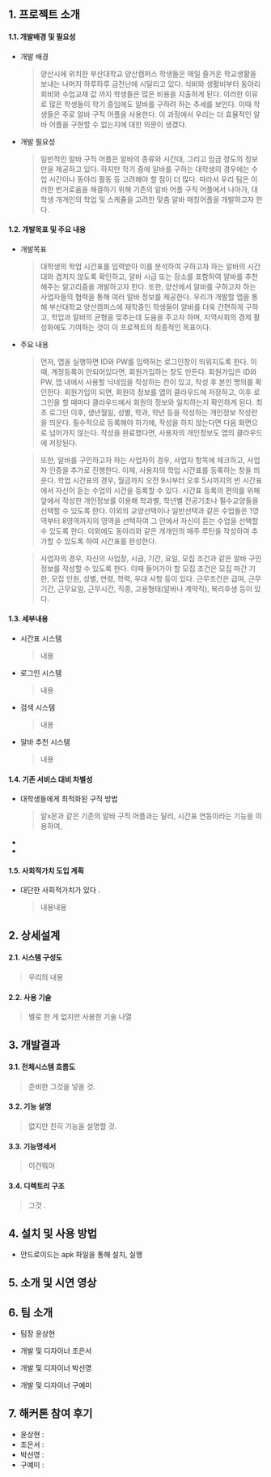 ## 1. 프로젝트 소개
#### 1.1. 개발배경 및 필요성
- 개발 배경
  > 양산시에 위치한 부산대학교 양산캠퍼스 학생들은 매일 즐거운 학교생활을 보내는 나머지 하루하루 금전난에 시달리고 있다. 식비와 생활비부터 동아리 회비와 수업교재 값 까지 학생들은 많은 비용을 지출하게 된다. 이러한 이유로 많은 학생들이 학기 중임에도 알바를 구하려 하는 추세를 보인다. 이때 학생들은 주로 알바 구직 어플을 사용한다. 이 과정에서 우리는 더 효율적인 알바 어플을 구현할 수 없는지에 대한 의문이 생겼다.

- 개발 필요성
  > 일반적인 알바 구직 어플은 알바의 종류와 시간대, 그리고 임금 정도의 정보만을 제공하고 있다. 하지만 학기 중에 알바를 구하는 대학생의 경우에는 수업 시간이나 동아리 활동 등 고려해야 할 점이 더 많다. 따라서 우리 팀은 이러한 번거로움을 해결하기 위해 기존의 알바 어플 구직 어플에서 나아가, 대학생 개개인의 학업 및 스케쥴을 고려한 맞춤 알바 매칭어플을 개발하고자 한다.

#### 1.2. 개발목표 및 주요 내용
- 개발목표
  > 대학생의 학업 시간표를 입력받아 이를 분석하여 구하고자 하는 알바의 시간대와 겹치지 않도록 확인하고, 알바 시급 또는 장소를 포함하여 알바를 추천해주는 알고리즘을 개발하고자 한다. 또한, 양산에서 알바를 구하고자 하는 사업자들의 협력을 통해 여러 알바 정보를 제공한다. 우리가 개발할 앱을 통해 부산대학교 양산캠퍼스에 재학중인 학생들이 알바를 더욱 간편하게 구하고, 학업과 알바의 균형을 맞추는데 도움을 주고자 하며, 지역사회의 경제 활성화에도 기여하는 것이 이 프로젝트의 최종적인 목표이다.

- 주요 내용
  > 먼저, 앱을 실행하면 ID와 PW를 입력하는 로그인창이 띄워지도록 한다. 이때, 계정등록이 안되어있다면, 회원가입하는 창도 만든다. 회원가입은 ID와 PW, 앱 내에서 사용할 닉네임을 작성하는 칸이 있고, 작성 후 본인 명의를 확인한다. 회원가입이 되면, 회원의 정보를 앱의 클라우드에 저장하고, 이후 로그인을 할 때마다 클라우드에서 회원의 정보와 일치하는지 확인하게 된다.
최초 로그인 이후, 생년월일, 성별, 학과, 학년 등을 작성하는 개인정보 작성란을 띄운다. 필수적으로 등록해야 하기에, 작성을 하지 않는다면 다음 화면으로 넘어가지 않는다. 작성을 완료했다면, 사용자의 개인정보도 앱의 클라우드에 저장된다.

  > 또한, 알바를 구인하고자 하는 사업자의 경우, 사업자 항목에 체크하고, 사업자 인증을 추가로 진행한다.
이제, 사용자의 학업 시간표를 등록하는 창을 띄운다. 학업 시간표의 경우, 월금까지 오전 9시부터 오후 5시까지의 빈 시간표에서 자신이 듣는 수업의 시간을 등록할 수 있다. 시간표 등록의 편의를 위해 앞에서 작성한 개인정보를 이용해 학과별, 학년별 전공기초나 필수교양들을 선택할 수 있도록 한다. 이외의 교양선택이나 일반선택과 같은 수업들은 1영역부터 8영역까지의 영역을 선택하여 그 안에서 자신이 듣는 수업을 선택할 수 있도록 한다. 이외에도 동아리와 같은 개개인의 매주 루틴을 작성하여 추가할 수 있도록 하여 시간표를 완성한다.

  > 사업자의 경우, 자신의 사업장, 시급, 기간, 요일, 모집 조건과 같은 알바 구인 정보를 작성할 수 있도록 한다. 이때 들어가야 할 모집 조건은 모집 마간 기한, 모집 인원, 성별, 연령, 학력, 우대 사항 등이 있다. 근무조건은 급여, 근무기간, 근무요일, 근무시간, 직종, 고용형태(알바나 계약직), 복리후생 등이 있다.

#### 1.3. 세부내용
- 시간표 시스템
  > 내용
- 로그인 시스템
  > 내용
- 검색 시스템
  > 내용
- 알바 추천 시스템
  > 내용

#### 1.4. 기존 서비스 대비 차별성
  - 대학생들에게 최적화된 구직 방법
    > 알x몬과 같은 기존의 알바 구직 어플과는 달리, 시간표 연동이라는 기능을 이용하여, 
  -
  -

#### 1.5. 사회적가치 도입 계획
  - 대단한 사회적가치가 있다 .
    > 내용내용

## 2. 상세설계
#### 2.1. 시스템 구성도
  > 우리의 내용
#### 2.2. 사용 기술
  > 별로 한 게 없지만 사용한 기술 나열

## 3. 개발결과
#### 3.1. 전체시스템 흐름도
  > 준비한 그것을 넣을 것.
#### 3.2. 기능 설명
  > 없지만 친히 기능을 설명할 것.
#### 3.3. 기능명세서
  > 이건뭐야
#### 3.4. 디렉토리 구조
  > 그것 .

## 4. 설치 및 사용 방법
- 안드로이드는 apk 파일을 통해 설치, 실행

## 5. 소개 및 시연 영상

## 6. 팀 소개
  - 팀장 윤상현
    >
  - 개발 및 디자이너 조은서
    >
  - 개발 및 디자이너 박선영
    >
  - 개발 및 디자이너 구예미
    >
## 7. 해커톤 참여 후기
  - 윤상현 :
  - 조은서 :
  - 박선영 :
  - 구예미 :






